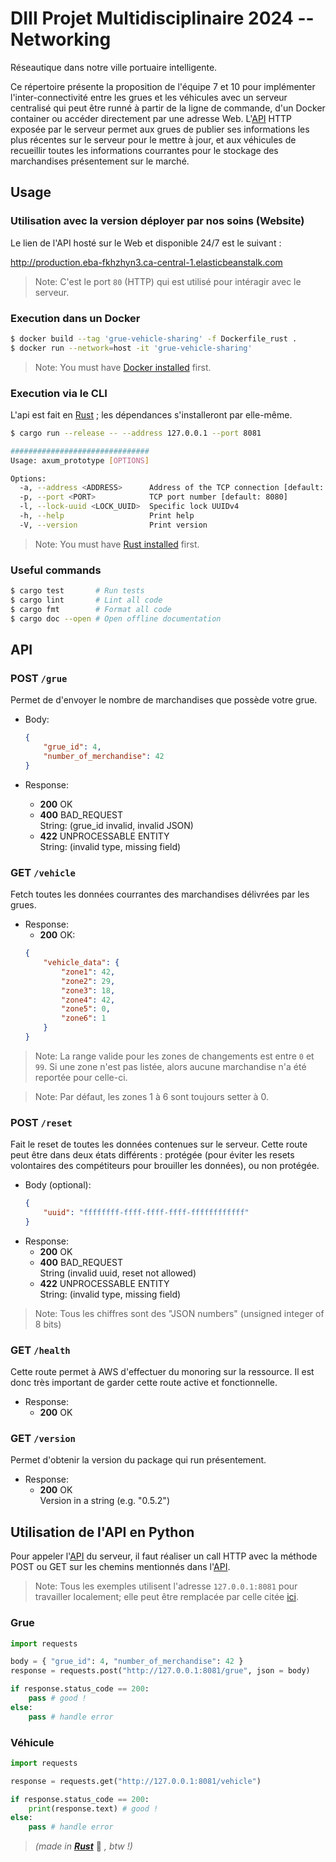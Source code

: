 # DIII Projet Multidisciplinaire 2024 -- Networking

Réseautique dans notre ville portuaire intelligente.

Ce répertoire présente la proposition de l'équipe 7 et 10 pour implémenter l'inter-connectivité entre les grues et les véhicules avec un serveur centralisé qui peut être runné à partir de la ligne de commande, d'un Docker container ou accéder directement par une adresse Web. L'[API](#api) HTTP exposée par le serveur permet aux grues de publier ses informations les plus récentes sur le serveur pour le mettre à jour, et aux véhicules de recueillir toutes les informations courrantes pour le stockage des marchandises présentement sur le marché.



## Usage
### Utilisation avec la version déployer par nos soins (Website)
Le lien de l'API hosté sur le Web et disponible 24/7 est le suivant :

http://production.eba-fkhzhyn3.ca-central-1.elasticbeanstalk.com

> Note: C'est le port `80` (HTTP) qui est utilisé pour intéragir avec le serveur.


### Execution dans un Docker
```sh
$ docker build --tag 'grue-vehicle-sharing' -f Dockerfile_rust .
$ docker run --network=host -it 'grue-vehicle-sharing'
```

>Note: You must have [Docker installed](https://docs.docker.com/engine/install/) first.


### Execution via le CLI
L'api est fait en [Rust](https://www.rust-lang.org/) ; les dépendances s'installeront par elle-même.
```sh
$ cargo run --release -- --address 127.0.0.1 --port 8081

###############################
Usage: axum_prototype [OPTIONS]

Options:
  -a, --address <ADDRESS>      Address of the TCP connection [default: 0.0.0.0]
  -p, --port <PORT>            TCP port number [default: 8080]
  -l, --lock-uuid <LOCK_UUID>  Specific lock UUIDv4
  -h, --help                   Print help
  -V, --version                Print version
```

> Note: You must have [Rust installed](https://www.rust-lang.org/tools/install) first.

### Useful commands
```sh
$ cargo test       # Run tests
$ cargo lint       # Lint all code
$ cargo fmt        # Format all code
$ cargo doc --open # Open offline documentation
```



## API
### POST `/grue`
Permet de d'envoyer le nombre de marchandises que possède votre grue.
- Body:
    ```json
    {
        "grue_id": 4,
        "number_of_merchandise": 42
    }
    ```
    
- Response:
    - **200** OK
    - **400** BAD_REQUEST\
        String: (grue_id invalid, invalid JSON)
    - **422** UNPROCESSABLE ENTITY\
        String: (invalid type, missing field)

### GET `/vehicle`
Fetch toutes les données courrantes des marchandises délivrées par les grues.

- Response:
    -  **200** OK:
    ```json
    {
        "vehicle_data": {
            "zone1": 42,
            "zone2": 29,
            "zone3": 18,
            "zone4": 42,
            "zone5": 0,
            "zone6": 1
        }
    }
    ```

> Note: La range valide pour les zones de changements est entre `0` et `99`. Si une zone n'est pas listée, alors aucune marchandise n'a été reportée pour celle-ci.

> Note: Par défaut, les zones 1 à 6 sont toujours setter à 0.

### POST `/reset`
Fait le reset de toutes les données contenues sur le serveur. Cette route peut être dans deux états différents : protégée (pour éviter les resets volontaires des compétiteurs pour brouiller les données), ou non protégée.

- Body (optional):
    ```json
    {
        "uuid": "ffffffff-ffff-ffff-ffff-ffffffffffff"
    }
    ```
- Response:
    -  **200** OK
    -  **400** BAD_REQUEST\
        String (invalid uuid, reset not allowed)
    - **422** UNPROCESSABLE ENTITY\
        String: (invalid type, missing field)

> Note: Tous les chiffres sont des "JSON numbers" (unsigned integer of 8 bits)

### GET `/health`
Cette route permet à AWS d'effectuer du monoring sur la ressource. Il est donc très important de garder cette route active et fonctionnelle.

- Response:
    -  **200** OK

### GET `/version`
Permet d'obtenir la version du package qui run présentement. 

- Response:
    -  **200** OK\
        Version in a string (e.g. "0.5.2")



## Utilisation de l'API en Python
Pour appeler l'[API](#api) du serveur, il faut réaliser un call HTTP avec la méthode POST ou GET sur les chemins mentionnés dans l'[API](#api).

> Note: Tous les exemples utilisent l'adresse `127.0.0.1:8081` pour travailler localement; elle peut être remplacée par celle citée [ici](#utilisation-avec-la-version-déployer-par-nos-soins-website).

### Grue
```python
import requests

body = { "grue_id": 4, "number_of_merchandise": 42 }
response = requests.post("http://127.0.0.1:8081/grue", json = body)

if response.status_code == 200:
    pass # good !
else:
    pass # handle error
```

### Véhicule
```python
import requests

response = requests.get("http://127.0.0.1:8081/vehicle")

if response.status_code == 200:
    print(response.text) # good !
else:
    pass # handle error
```



> *(made in [**Rust**](https://www.rust-lang.org/)* 🦀 *, btw !)*

